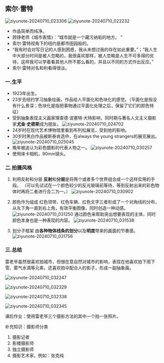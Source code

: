 ## 索尔·雷特
![ziyunote-20240710_023306](https://gitee.com/kawahara0616/photographnotes/raw/master/imgs/202407100233613.png)
![ziyunote-20240710_022232](https://gitee.com/kawahara0616/photographnotes/raw/master/imgs/202407100222731.png)
- 作品简单而纯净。
- 顾铮老师《城市表情》：“城市就是一个藏污纳垢的地方。 ”
- 索尔·雷特视角下的纽约是都市田园般的。
- “我有时会对写日记的人感到困惑，我从未想过我的存在如此重要。”；“我人生中大部分时间是被人忽略的，我很喜欢那样，被人忽略是人生不可多得的优待，这样我可以学着看其他人所不那么看的，并且以不同的方式作出反应。”
- 索尔·雷特对名和利看得很淡。

### 一.生平
- 1923年出生。
- 23岁去纽约学习抽象绘画，作品给人平面化和色块化的感觉。（平面化是指没有什么景深；色块化是指把事物通过平面化处理之后，保留了它们的颜色特征）
- 受到抽象表现主义画家理查德·波塞特·大特影响，同时期与著名人文主义摄影家**尤金·史密斯**成为朋友。
![ziyunote-20240710_024702](https://gitee.com/kawahara0616/photographnotes/raw/master/imgs/202407100247316.png)
- 24岁时在现代艺术博物馆里看到布列松展览，受到他的影响。
- 30岁时黑白作品被斯泰肯选中，在always the young strangers的展览展出。
![ziyunote-20240710_025045](https://gitee.com/kawahara0616/photographnotes/raw/master/imgs/202407100250630.png)
- 晚年被追认为彩色摄影的代表人物之一。
![ziyunote-20240710_030257](https://gitee.com/kawahara0616/photographnotes/raw/master/imgs/202407100302549.png)
- 使用徕卡相机，90mm镜头。

### 二.拍摄风格
1. 利用反射和分层
**反射**和**分层**是将两个或者多个世界组合成一个这样实用的手段。
（可以先试试在一个颜色较少的反光玻璃前等待，等到反射出来的彩色物体时再将二者进行合二为一。）
![ziyunote-20240710_030902](https://gitee.com/kawahara0616/photographnotes/raw/master/imgs/202407100309167.png)

2. 颜色作为组成
红色领带、红色车辆、红色文字三者形成了一个对角线的分布，从左下角一直到右上角，有效平衡图像，同时创造一种动感。
![ziyunote-20240710_031250](https://gitee.com/kawahara0616/photographnotes/raw/master/imgs/202407100312151.png)
通过颜色来帮助突出想要表现的主体，同时颜色本身也是一种表现的内容。
![ziyunote-20240710_031538](https://gitee.com/kawahara0616/photographnotes/raw/master/imgs/202407100315941.png)
3. 划分子框架
由**各种物体线条的划分**以及**明度**带来的画面的节奏感。
![ziyunote-20240710_031756](https://gitee.com/kawahara0616/photographnotes/raw/master/imgs/202407100317437.png)

### 三.总结
雷老爷虽然很喜欢拍城市，但很在意自然对城市的影响，表现在他喜欢拍下雨下雪、雾气水滴等元素，还喜欢拍伞配合人的影子，形成一副抽象画。

![ziyunote-20240710_032247](https://gitee.com/kawahara0616/photographnotes/raw/master/imgs/202407100322717.png)

![ziyunote-20240710_032329](https://gitee.com/kawahara0616/photographnotes/raw/master/imgs/202407100323628.png)

![ziyunote-20240710_032338](https://gitee.com/kawahara0616/photographnotes/raw/master/imgs/202407100323796.png)

![ziyunote-20240710_032345](https://gitee.com/kawahara0616/photographnotes/raw/master/imgs/202407100323564.png)

课后作业：使用雷老爷三个摄影方法的其中一个拍一张照片。

补充知识：摄影师分类
1. 摄影记者
2. 影楼摄影师
3. 独立摄影师
4. 摄影艺术家，例如：张克纯